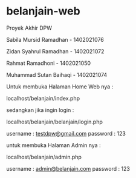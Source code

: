 # belanjain-web
Proyek Akhir DPW

Sabila Mursid Ramadhan 	- 1402021076

Zidan Syahrul Ramadhan 	- 1402021072

Rahmat Ramadhoni 	- 1402021050

Muhammad Sutan Baihaqi	- 1402021074

Untuk membuka Halaman Home Web nya :

localhost/belanjain/index.php

sedangkan jika ingin login :

localhost/belanjain/belanjain/login.php

username : testdpw@gmail.com
password : 123


untuk membuka Halaman Admin nya :

localhost/belanjain/admin.php

username : admin@belanjain.com
password : 123
